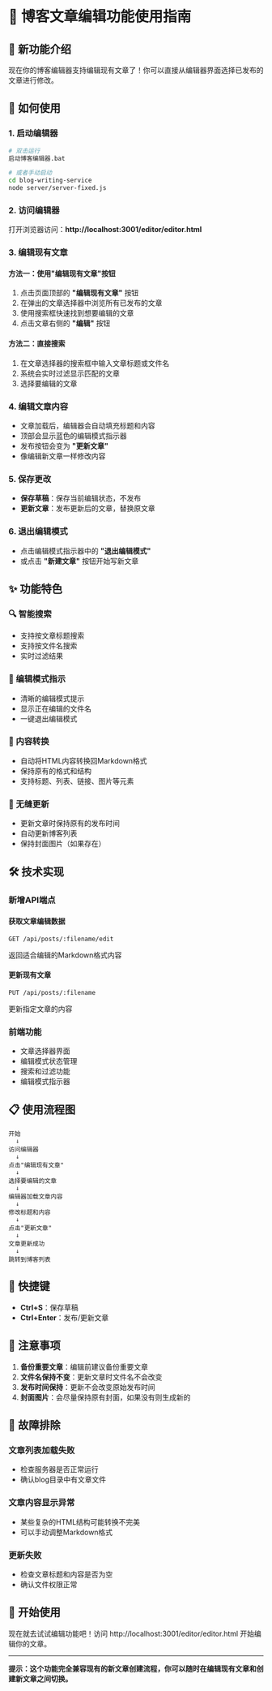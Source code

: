# 📝 博客文章编辑功能使用指南

## 🎉 新功能介绍

现在你的博客编辑器支持编辑现有文章了！你可以直接从编辑器界面选择已发布的文章进行修改。

## 🚀 如何使用

### 1. 启动编辑器
```bash
# 双击运行
启动博客编辑器.bat

# 或者手动启动
cd blog-writing-service
node server/server-fixed.js
```

### 2. 访问编辑器
打开浏览器访问：**http://localhost:3001/editor/editor.html**

### 3. 编辑现有文章

#### 方法一：使用"编辑现有文章"按钮
1. 点击页面顶部的 **"编辑现有文章"** 按钮
2. 在弹出的文章选择器中浏览所有已发布的文章
3. 使用搜索框快速找到想要编辑的文章
4. 点击文章右侧的 **"编辑"** 按钮

#### 方法二：直接搜索
1. 在文章选择器的搜索框中输入文章标题或文件名
2. 系统会实时过滤显示匹配的文章
3. 选择要编辑的文章

### 4. 编辑文章内容
- 文章加载后，编辑器会自动填充标题和内容
- 顶部会显示蓝色的编辑模式指示器
- 发布按钮会变为 **"更新文章"**
- 像编辑新文章一样修改内容

### 5. 保存更改
- **保存草稿**：保存当前编辑状态，不发布
- **更新文章**：发布更新后的文章，替换原文章

### 6. 退出编辑模式
- 点击编辑模式指示器中的 **"退出编辑模式"**
- 或点击 **"新建文章"** 按钮开始写新文章

## ✨ 功能特色

### 🔍 智能搜索
- 支持按文章标题搜索
- 支持按文件名搜索
- 实时过滤结果

### 🎯 编辑模式指示
- 清晰的编辑模式提示
- 显示正在编辑的文件名
- 一键退出编辑模式

### 📝 内容转换
- 自动将HTML内容转换回Markdown格式
- 保持原有的格式和结构
- 支持标题、列表、链接、图片等元素

### 🔄 无缝更新
- 更新文章时保持原有的发布时间
- 自动更新博客列表
- 保持封面图片（如果存在）

## 🛠️ 技术实现

### 新增API端点

#### 获取文章编辑数据
```
GET /api/posts/:filename/edit
```
返回适合编辑的Markdown格式内容

#### 更新现有文章
```
PUT /api/posts/:filename
```
更新指定文章的内容

### 前端功能
- 文章选择器界面
- 编辑模式状态管理
- 搜索和过滤功能
- 编辑模式指示器

## 📋 使用流程图

```
开始
  ↓
访问编辑器
  ↓
点击"编辑现有文章"
  ↓
选择要编辑的文章
  ↓
编辑器加载文章内容
  ↓
修改标题和内容
  ↓
点击"更新文章"
  ↓
文章更新成功
  ↓
跳转到博客列表
```

## 🎯 快捷键

- **Ctrl+S**：保存草稿
- **Ctrl+Enter**：发布/更新文章

## 📝 注意事项

1. **备份重要文章**：编辑前建议备份重要文章
2. **文件名保持不变**：更新文章时文件名不会改变
3. **发布时间保持**：更新不会改变原始发布时间
4. **封面图片**：会尽量保持原有封面，如果没有则生成新的

## 🔧 故障排除

### 文章列表加载失败
- 检查服务器是否正常运行
- 确认blog目录中有文章文件

### 文章内容显示异常
- 某些复杂的HTML结构可能转换不完美
- 可以手动调整Markdown格式

### 更新失败
- 检查文章标题和内容是否为空
- 确认文件权限正常

## 🎊 开始使用

现在就去试试编辑功能吧！访问 http://localhost:3001/editor/editor.html 开始编辑你的文章。

---

**提示：这个功能完全兼容现有的新文章创建流程，你可以随时在编辑现有文章和创建新文章之间切换。**